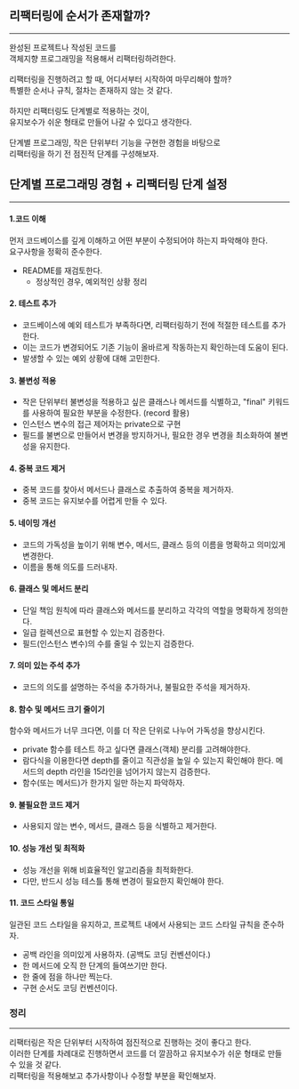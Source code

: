 ## 리팩터링에 순서가 존재할까?
***
완성된 프로젝트나 작성된 코드를 <br>
객체지향 프로그래밍을 적용해서 리팩터링하려한다. <br>
<br>
리팩터링을 진행하려고 할 때, 어디서부터 시작하여 마무리해야 할까?<br>
특별한 순서나 규칙, 절차는 존재하지 않는 것 같다.<br>
<br>
하지만 리팩터링도 단계별로 적용하는 것이, <br>
유지보수가 쉬운 형태로 만들어 나갈 수 있다고 생각한다. <br>
<br>
단계별 프로그래밍, 작은 단위부터 기능을 구현한 경험을 바탕으로 <br>
리팩터링을 하기 전 점진적 단계를 구성해보자.<br>


## 단계별 프로그래밍 경험 + 리팩터링 단계 설정
***
#### 1.코드 이해
먼저 코드베이스를 깊게 이해하고 어떤 부분이 수정되어야 하는지 파악해야 한다.
<br> 요구사항을 정확히 준수한다.
* README를 재검토한다.
  * 정상적인 경우, 예외적인 상황 정리

#### 2. 테스트 추가
* 코드베이스에 예외 테스트가 부족하다면, 리팩터링하기 전에 적절한 테스트를 추가한다.
* 이는 코드가 변경되어도 기존 기능이 올바르게 작동하는지 확인하는데 도움이 된다.
* 발생할 수 있는 예외 상황에 대해 고민한다.

#### 3. 불변성 적용
* 작은 단위부터 불변성을 적용하고 싶은 클래스나 메서드를 식별하고, "final" 키워드를 사용하여 필요한 부분을 수정한다. (record 활용)
* 인스턴스 변수의 접근 제어자는 private으로 구현
* 필드를 불변으로 만들어서 변경을 방지하거나, 필요한 경우 변경을 최소화하여 불변성을 유지한다.

#### 4. 중복 코드 제거
* 중복 코드를 찾아서 메서드나 클래스로 추출하여 중복을 제거하자.
* 중복 코드는 유지보수를 어렵게 만들 수 있다.

#### 5. 네이밍 개선
* 코드의 가독성을 높이기 위해 변수, 메서드, 클래스 등의 이름을 명확하고 의미있게 변경한다.
* 이름을 통해 의도를 드러내자.

#### 6. 클래스 및 메서드 분리
* 단일 책임 원칙에 따라 클래스와 메서드를 분리하고 각각의 역할을 명확하게 정의한다. <br>
* 일급 컬렉션으로 표현할 수 있는지 검증한다. <br>
* 필드(인스턴스 변수)의 수를 줄일 수 있는지 검증한다.

#### 7. 의미 있는 주석 추가
* 코드의 의도를 설명하는 주석을 추가하거나, 불필요한 주석을 제거하자.

#### 8. 함수 및 메서드 크기 줄이기
함수와 메서드가 너무 크다면, 이를 더 작은 단위로 나누어 가독성을 향상시킨다.
* private 함수를 테스트 하고 싶다면 클래스(객체) 분리를 고려해야한다.
* 람다식을 이용한다면 depth를 줄이고 직관성을 높일 수 있는지 확인해야 한다.
메서드의 depth 라인을 15라인을 넘어가지 않는지 검증한다.
* 함수(또는 메서드)가 한가지 일만 하는지 파악하자.

#### 9. 불필요한 코드 제거
* 사용되지 않는 변수, 메서드, 클래스 등을 식별하고 제거한다.

#### 10. 성능 개선 및 최적화
* 성능 개선을 위해 비효율적인 알고리즘을 최적화한다. <br>
* 다만, 반드시 성능 테스틀 통해 변경이 필요한지 확인해야 한다.

#### 11. 코드 스타일 통일
일관된 코드 스타일을 유지하고, 프로젝트 내에서 사용되는 코드 스타일 규칙을 준수하자.
* 공백 라인을 의미있게 사용하자. (공백도 코딩 컨벤션이다.)
* 한 메서드에 오직 한 단계의 들여쓰기만 한다.
* 한 줄에 점을 하나만 찍는다.
* 구현 순서도 코딩 컨벤션이다.

### 정리
***
리팩터링은 작은 단위부터 시작하여 점진적으로 진행하는 것이 좋다고 한다. <br>
이러한 단계를 차례대로 진행하면서 코드를 더 깔끔하고 유지보수가 쉬운 형태로 만들 수 있을 것 같다. <br>
리팩터링을 적용해보고 추가사항이나 수정할 부분을 확인해보자.

































